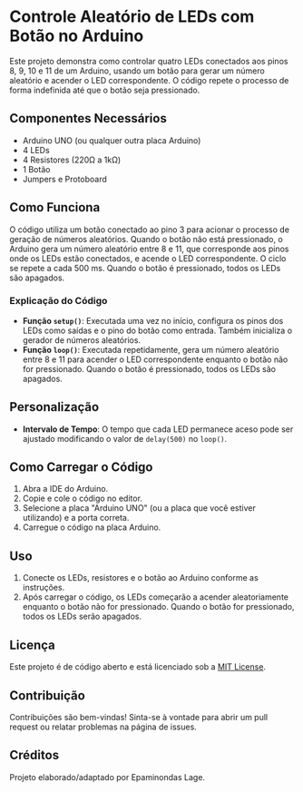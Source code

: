 # Controle Aleatório de LEDs com Botão no Arduino

Este projeto demonstra como controlar quatro LEDs conectados aos pinos 8, 9, 10 e 11 de um Arduino, usando um botão para gerar um número aleatório e acender o LED correspondente. O código repete o processo de forma indefinida até que o botão seja pressionado.

## Componentes Necessários

- Arduino UNO (ou qualquer outra placa Arduino)
- 4 LEDs
- 4 Resistores (220Ω a 1kΩ)
- 1 Botão
- Jumpers e Protoboard

## Como Funciona

O código utiliza um botão conectado ao pino 3 para acionar o processo de geração de números aleatórios. Quando o botão não está pressionado, o Arduino gera um número aleatório entre 8 e 11, que corresponde aos pinos onde os LEDs estão conectados, e acende o LED correspondente. O ciclo se repete a cada 500 ms. Quando o botão é pressionado, todos os LEDs são apagados.

### Explicação do Código

- **Função `setup()`**: Executada uma vez no início, configura os pinos dos LEDs como saídas e o pino do botão como entrada. Também inicializa o gerador de números aleatórios.
- **Função `loop()`**: Executada repetidamente, gera um número aleatório entre 8 e 11 para acender o LED correspondente enquanto o botão não for pressionado. Quando o botão é pressionado, todos os LEDs são apagados.

## Personalização

- **Intervalo de Tempo**: O tempo que cada LED permanece aceso pode ser ajustado modificando o valor de `delay(500)` no `loop()`.

## Como Carregar o Código

1. Abra a IDE do Arduino.
2. Copie e cole o código no editor.
3. Selecione a placa "Arduino UNO" (ou a placa que você estiver utilizando) e a porta correta.
4. Carregue o código na placa Arduino.

## Uso

1. Conecte os LEDs, resistores e o botão ao Arduino conforme as instruções.
2. Após carregar o código, os LEDs começarão a acender aleatoriamente enquanto o botão não for pressionado. Quando o botão for pressionado, todos os LEDs serão apagados.

## Licença

Este projeto é de código aberto e está licenciado sob a [MIT License](LICENSE).

## Contribuição

Contribuições são bem-vindas! Sinta-se à vontade para abrir um pull request ou relatar problemas na página de issues.

## Créditos

Projeto elaborado/adaptado por Epaminondas Lage.
